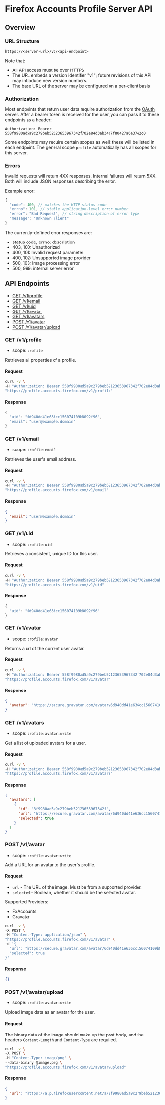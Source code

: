 # Firefox Accounts Profile Server API

## Overview

### URL Structure

```
https://<server-url>/v1/<api-endpoint>
```

Note that:

- All API access must be over HTTPS
- The URL embeds a version identifier "v1"; future revisions of this API may introduce new version numbers.
- The base URL of the server may be configured on a per-client basis

### Authorization

Most endpoints that return user data require authorization from the [OAuth][] server. After a bearer token is received for the user, you can pass it to these endpoints as a header:

```
Authorization: Bearer 558f9980ad5a9c279beb52123653967342f702e84d3ab34c7f80427a6a37e2c0
```

Some endpoints may require certain scopes as well; these will be listed in each endpoint. The general scope `profile` automatically has all scopes for this server.

### Errors

Invalid requests will return 4XX responses. Internal failures will return 5XX. Both will include JSON responses describing the error.

Example error:

```js
{
  "code": 400, // matches the HTTP status code
  "errno": 101, // stable application-level error number
  "error": "Bad Request", // string description of error type
  "message": "Unknown client"
}
```

The currently-defined error responses are:

- status code, errno: description
- 403, 100: Unauthorized
- 400, 101: Invalid request parameter
- 400, 102: Unsupported image provider
- 500, 103: Image processing error
- 500, 999: internal server error

## API Endpoints


- [GET /v1/profile][profile]
- [GET /v1/email][email]
- [GET /v1/uid][uid]
- [GET /v1/avatar][avatar]
- [GET /v1/avatars][avatars]
- [POST /v1/avatar][avatar-post]
- [POST /v1/avatar/upload][upload]

### GET /v1/profile

- scope: `profile`

Retrieves all properties of a profile.

#### Request

```sh
curl -v \
-H "Authorization: Bearer 558f9980ad5a9c279beb52123653967342f702e84d3ab34c7f80427a6a37e2c0" \
"https://profile.accounts.firefox.com/v1/profile"
```

#### Response

```js
{
  "uid": "6d940dd41e636cc156074109b8092f96",
  "email": "user@example.domain"
}
```

### GET /v1/email

- scope: `profile:email`

Retrieves the user's email address.

#### Request

```sh
curl -v \
-H "Authorization: Bearer 558f9980ad5a9c279beb52123653967342f702e84d3ab34c7f80427a6a37e2c0" \
"https://profile.accounts.firefox.com/v1/email"
```

#### Response

```json
{
  "email": "user@example.domain"
}
```

### GET /v1/uid

- scope: `profile:uid`

Retrieves a consistent, unique ID for this user.

#### Request

```sh
curl -v \
-H "Authorization: Bearer 558f9980ad5a9c279beb52123653967342f702e84d3ab34c7f80427a6a37e2c0" \
"https://profile.accounts.firefox.com/v1/uid"
```

#### Response

```js
{
  "uid": "6d940dd41e636cc156074109b8092f96"
}
```

### GET /v1/avatar

- scope: `profile:avatar`

Returns a url of the current user avatar.

#### Request

```sh
curl -v \
-H "Authorization: Bearer 558f9980ad5a9c279beb52123653967342f702e84d3ab34c7f80427a6a37e2c0" \
"https://profile.accounts.firefox.com/v1/avatar"
```

#### Response

```json
{
  "avatar": "https://secure.gravatar.com/avatar/6d940dd41e636cc156074109b8092f96"
}
```

### GET /v1/avatars

- scope: `profile:avatar:write`

Get a list of uploaded avatars for a user.

#### Request

```sh
curl -v \
-H "Authorization: Bearer 558f9980ad5a9c279beb52123653967342f702e84d3ab34c7f80427a6a37e2c0" \
"https://profile.accounts.firefox.com/v1/avatars"
```

#### Response

```json
{
  "avatars": [
    {
      "id": "8f9980ad5a9c279beb52123653967342f",
      "url": "https://secure.gravatar.com/avatar/6d940dd41e636cc156074109b8092f96",
      "selected": true
    }
  ]
}
```

### POST /v1/avatar

- scope: `profile:avatar:write`

Add a URL for an avatar to the user's profile.

#### Request

- `url` - The URL of the image. Must be from a supported provider.
- `selected` - Boolean, whether it should be the selected avatar.

Supported Providers:

- FxAccounts
- Gravatar

```sh
curl -v \
-X POST \
-H "Content-Type: application/json" \
"https://profile.accounts.firefox.com/v1/avatar" \
-d '{
  "url": "https://secure.gravatar.com/avatar/6d940dd41e636cc156074109b8092f96",
  "selected": true
}'
```

#### Response

```json
{}
```

### POST /v1/avatar/upload

- scope: `profile:avatar:write`

Upload image data as an avatar for the user.

#### Request

The binary data of the image should make up the post body, and the
headers `Content-Length` and `Content-Type` are required.

```sh
curl -v \
-X POST \
-H "Content-Type: image/png" \
--data-binary @image.png \
"https://profile.accounts.firefox.com/v1/avatar/upload"
```

#### Response

```json
{
  "url": "https://a.p.firefoxusercontent.net/a/8f9980ad5a9c279beb52123653967342f"
}
```


[profile]: #get-v1profile
[email]: #get-v1email
[uid]: #get-v1uid
[avatar]: #get-v1avatar
[avatar-post]: #post-v1avatar
[avatars]: #get-v1avatars
[upload]: #post-v1avatarupload

[OAuth]: https://github.com/mozilla/fxa-oauth-server
